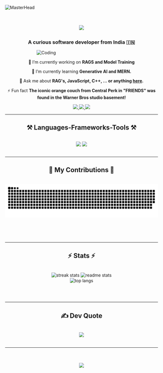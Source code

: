 ![MasterHead](banner.gif)
<h1 align="center">
    <img src="https://readme-typing-svg.herokuapp.com/?font=Righteous&size=35&center=true&vCenter=true&width=500&height=70&duration=4000&lines=Hey+There!+👋;+I'm+Ishaan+Bhalla!;" />
</h1>

<h3 align="center">A curious software developer from India 🇮🇳</h3>
<img align="right" alt="Coding" width="400" src="https://media4.giphy.com/media/v1.Y2lkPTc5MGI3NjExMWR3MmgyZTJvc2RyYXY1ZXF2YmNzN2tlMTJ4cTlkbTh3OHBjN2VuNCZlcD12MV9pbnRlcm5hbF9naWZfYnlfaWQmY3Q9Zw/qgQUggAC3Pfv687qPC/giphy.webp">
<br/>

<div align="center">
  
🔭 I’m currently working on **RAGS and Model Training**

🌱 I’m currently learning **Generative AI and MERN.**

💬 Ask me about **RAG's, JavaScript, C++, ... or anything [here](https://www.linkedin.com/in/bhalla-ishaan/).** 

⚡ Fun fact **The iconic orange couch from Central Perk in "FRIENDS" was found in the Warner Bros studio basement!**

 </div>

 <div align="center"> 
  <a href="mailto:bhallaishaan23@gmail.com">
    <img src="https://img.shields.io/badge/Gmail-333333?style=for-the-badge&logo=gmail&logoColor=red"/>
  </a>
  <a href="https://www.linkedin.com/in/bhalla-ishaan/">
    <img src="https://img.shields.io/badge/LinkedIn-0077B5?style=for-the-badge&logo=linkedin&logoColor=white"/>
  </a>
  <a href="https://x.com/_ishaanbhalla">
     <img src="https://img.shields.io/badge/Twitter-1DA1F2?style=for-the-badge&logo=twitter&logoColor=white"/> <!-- sqlite, safari, google-chrome are other good icon options -->
  </a>
</div>

<hr/>

<h2 align="center">⚒️ Languages-Frameworks-Tools ⚒️</h2>
<br/>
<div align="center">
    <img src="https://skillicons.dev/icons?i=aws,cpp,azure,html,css,vscode,github,mysql,git,anaconda" />
    <img src="https://skillicons.dev/icons?i=nodejs,python,javascript,sublime,tensorflow,flask,mongodb,c,java,nextjs,figma,notion" /><br>
</div>

<br/>
<hr/>

<div align="center">
  <h2>🐍 My Contributions 🐍</h2>
  <br>
  <img alt="snake eating my contributions" src="https://raw.githubusercontent.com/ishaan-bhalla/ishaan-bhalla/output/github-contribution-grid-snake.svg" />
  
  <br/><br/><br/>
</div>

<hr/>

<h2 align="center">⚡ Stats ⚡</h2>
<br>
<div align=center>
  <img width=390 src="https://streak-stats.demolab.com/?user=ishaan-bhalla)&count_private=true&theme=react&border_radius=10" alt="streak stats"/>
  <img width=390 src="https://github-readme-stats.vercel.app/api?username=ishaan-bhalla&count_private=true&show_icons=true&theme=react&rank_icon=github&border_radius=10" alt="readme stats" />
  <br/>
  <img width=325 align="center" src="https://github-readme-stats.vercel.app/api/top-langs/?username=ishaan-bhalla&hide=HTML&langs_count=8&layout=compact&theme=react&border_radius=10&size_weight=0.5&count_weight=0.5&exclude_repo=github-readme-stats" alt="top langs" />
</div>

<br/><br/>

<hr/>

<h2 align="center"> ✍️ Dev Quote</h2>
<br>
<div align=center>
    <img src="https://quotes-github-readme.vercel.app/api?type=horizontal&theme=radical"/>
</div>

<br/>

<hr/>

<h1 align="center">
    <img src="https://readme-typing-svg.herokuapp.com/?font=Righteous&size=35&center=true&vCenter=true&width=500&height=70&duration=4000&lines=I'm+always;down+to+Collab+🤝;" />
</h1>

<br/>
